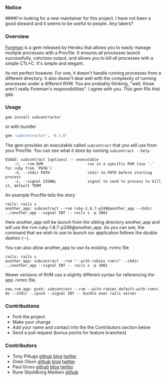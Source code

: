 ### Notice

####I'm looking for a new maintainer for this project. I have not been a good steward and it seems to be useful to people. Any takers?


### Overview

[Foreman](https://github.com/ddollar/foreman) is a gem released by Heroku that allows you to easily manage multiple processes with a Procfile. It ensures all processes launch successfully, colorizes output, and allows you to kill all processes with a simple CTL+C. It's simple and elegant.

Its not perfect however. For one, it doesn't handle running processes from a different directory. It also doesn't deal well with the complexity of running processes under a different RVM. You are probably thinking, "well, those aren't really Foreman's responsibilities". I agree with you. This gem fills that gap.

### Usage

```
gem install subcontractor
```

or with bundler

```ruby
gem 'subcontractor', '0.3.0'
```

The gem provides an executable called ```subcontract``` that you will use from your Procfile. You can see what it does by running ```subcontract --help```

```
USAGE: subcontract [options] -- executable
    -r, --rvm RVM                    run in a specific RVM (use `.` for ruby from `PATH`)
    -d, --chdir PATH                 chdir to PATH before starting process
    -s, --signal SIGNAL              signal to send to process to kill it, default TERM
```

An example Procfile tells the story

```
rails: rails s
another_app: subcontract --rvm ruby-1.8.7-p249@another_app --chdir ../another_app --signal INT -- rails s -p 3001
```

Here another_app will be launch from the sibling directory another_app and will use the rvm ruby-1.8.7-p249@another_app. As you can see, the command that we wish to use to launch our application follows the double dashes (--).

You can also allow another_app to use its existing .rvmrc file

```
rails: rails s
another_app: subcontract --rvm "--with-rubies rvmrc" --chdir ../another_app --signal INT -- rails s -p 3001
```

Newer versions of RVM use a slightly different syntax for referencing the app .rvmrc file.

```
new_rvm_app: push: subcontract --rvm --with-rubies default-with-rvmrc do --chdir ../push --signal INT -- bundle exec rails server
```

### Contributions
* Fork the project
* Make your change
* Add your name and contact info the the Contributors section below
* Send a pull request (bonus points for feature branches)

### Contributors
* Tony Pitluga [github](http://github.com/pitluga) [blog](http://tony.pitluga.com/) [twitter](http://twitter.com/pitluga)
* Drew Olson [github](http://github.com/drewolson) [blog](http://fingernailsinoatmeal.com/) [twitter](http://twitter.com/drewolson)
* Paul Gross [github](http://github.com/pgr0ss) [blog](http://www.pgrs.net) [twitter](http://twitter.com/pgr0ss)
* Rune Skjoldborg Madsen [github](https://github.com/runemadsen)
